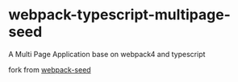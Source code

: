 # webpack-typescript-multipage-seed
A Multi Page Application base on webpack4 and typescript

fork from [webpack-seed](https://github.com/BiYuqi/webpack-seed)
